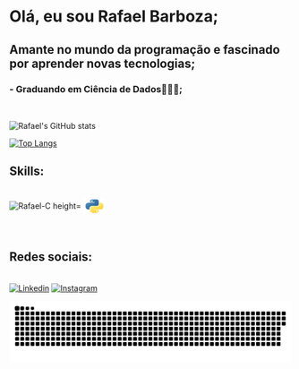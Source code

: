 # Olá, eu sou Rafael Barboza;
## Amante no mundo da programação e fascinado por aprender novas tecnologias;
### - Graduando em Ciência de Dados👨🏽‍💻;
<br>

![Rafael's GitHub stats](https://github-readme-stats.vercel.app/api?username=RBzada&show_icons=true&theme=dark)


[![Top Langs](https://github-readme-stats.vercel.app/api/top-langs/?username=RBzada&layout=compact)](https://github.com/RBzada/github-readme-stats)

## Skills:

<div style="display: inline_block"><br>
  <img align="center" alt="Rafael-C height="30" width="40" src="https://img.shields.io/badge/C-00599C?style=for-the-badge&logo=c&logoColor=white">
  <img align="center"alt="Rafael-Python" height="30" width="40" src="https://raw.githubusercontent.com/devicons/devicon/master/icons/python/python-original.svg">
 </div><br/><br/>

## Redes sociais:
\
[![Linkedin](https://img.shields.io/badge/LinkedIn-0077B5?style=for-the-badge&logo=linkedin&logoColor=white)](https://www.linkedin.com/in/rafael-almeida-864876238/)
[![Instagram](https://img.shields.io/badge/Instagram-E4405F?style=for-the-badge&logo=instagram&logoColor=white)](https://www.instagram.com/rafa_barbozz/)

![Snake animation](https://github.com/ismael-ds/ismael-ds/blob/output/github-contribution-grid-snake.svg)
